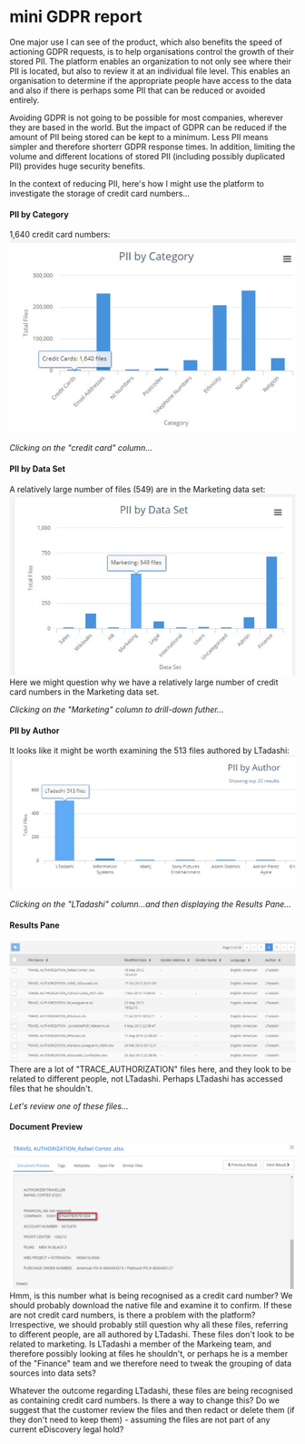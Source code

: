 # mini GDPR report

One major use I can see of the product, which also benefits the speed of actioning GDPR requests, is to help organisations  control the growth of their stored PII. The platform enables an organization to not only see where their PII is located, but also to review it at an individual file level. This enables an organisation to determine if the appropriate people have access to the data and also if there is perhaps some PII that can be reduced or avoided entirely.  
  
Avoiding GDPR is not going to be possible for most companies, wherever they are based in the world. But the impact of GDPR can be reduced if the amount of PII being stored can be kept to a minimum. Less  PII means simpler and therefore shorterr GDPR response times. In addition, limiting the volume and different locations of stored PII (including possibly duplicated PII) provides huge security benefits.

In the context of reducing PII, here's how I might use the platform to investigate the storage of credit card numbers...

#### PII by Category
1,640 credit card numbers:  
![1640 credit card numbers](images/1640_credit_cards.jpg)
  
  
_Clicking on the "credit card" column..._  
  
  
#### PII by Data Set
A relatively large number of files (549) are in the Marketing data set:  
![549_marketing](images/549_marketing.jpg)   
Here we might question why we have a relatively large number of credit card numbers in the Marketing data set.  
  
  
_Clicking on the "Marketing" column to drill-down futher..._  
  
  
#### PII by Author
It looks like it might be worth examining the 513 files authored by LTadashi:  
![513_LTadashi](images/513_LTadashi.jpg)  
  
  
_Clicking on the "LTadashi" column...and then displaying the Results Pane..._  
  
  
#### Results Pane
![TRAVEL_AUTHORIZATION](images/TRAVEL_AUTHORIZATION.jpg)  
There are a lot of "TRACE_AUTHORIZATION" files here, and they look to be related to different people, not LTadashi. Perhaps LTadashi has accessed files that he shouldn't.  
  
  
_Let's review one of these files..._    
  
  
#### Document Preview
![Might_not_contain_credit_card_numbers](images/Might_not_contain_credit_card_numbers.jpg)  
Hmm, is this number what is being recognised as a credit card number? We should probably download the native file and examine it to confirm.  If these are not credit card numbers, is there a problem with the platform? Irrespective, we should probably still question why all these files, referring to different people, are all authored by LTadashi. These files don't look to be related to marketing. Is LTadashi a member of the Markeing team, and therefore possibly looking at files he shouldn't, or perhaps he is a member of the "Finance" team and we therefore need to tweak the grouping of data sources into data sets?  
  
Whatever the outcome regarding LTadashi, these files are being recognised as containing credit card numbers. Is there a way to change this? Do we suggest that the customer review the files and then redact or delete them (if they don't need to keep them) - assuming the files are not part of any current eDiscovery legal hold? 
